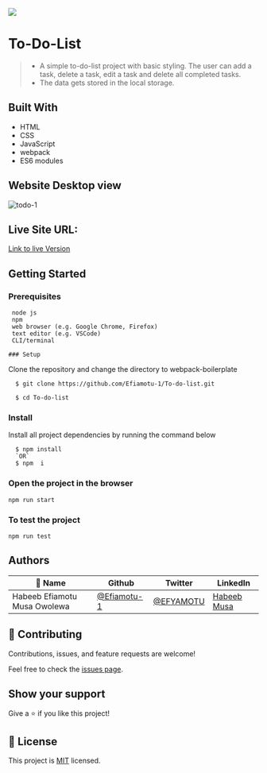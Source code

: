![](https://img.shields.io/badge/Microverse-blueviolet)

# To-Do-List

>- A simple to-do-list project with basic styling. The user can add a task, delete a task, edit a task and delete all completed tasks.
>- The data gets stored in the local storage.


## Built With

- HTML
- CSS
- JavaScript
- webpack
- ES6 modules

## Website Desktop view

![todo-1](https://user-images.githubusercontent.com/89055502/200188786-f287c76f-5c31-46d2-b48e-6ed16bd374ab.png)

## Live Site URL: 
[Link to live Version](https://efiamotu-1.github.io/To-do-list/dist/)


## Getting Started

### Prerequisites
```
 node js
 npm
 web browser (e.g. Google Chrome, Firefox)
 text editor (e.g. VSCode)
 CLI/terminal

### Setup
```
Clone the repository and change the directory to webpack-boilerplate

``` 
  $ git clone https://github.com/Efiamotu-1/To-do-list.git

  $ cd To-do-list

```

### Install
Install all project dependencies by running the command below
 
``` 
  $ npm install
  `OR`
  $ npm  i
```
### Open the project in the browser

```
npm run start
```

### To test the project 

```
npm run test
```

## Authors


| 👤 Name | Github | Twitter | LinkedIn |
|------|--------|---------|----------|
|Habeeb Efiamotu Musa Owolewa|[@Efiamotu-1](https://github.com/Efiamotu-1)|[@EFYAMOTU](https://twitter.com/EFYAMOTU)|[Habeeb Musa](https://www.linkedin.com/in/Musa-habeeb/)|


## 🤝 Contributing

Contributions, issues, and feature requests are welcome!

Feel free to check the [issues page](https://github.com/Efiamotu-1/To-do-list/issues).

## Show your support

Give a ⭐️ if you like this project!


## 📝 License

This project is [MIT](./MIT.md) licensed.
